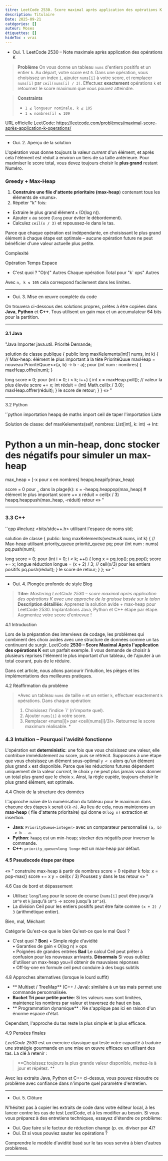 ```yaml
---
titre: LeetCode 2530. Score maximal après application des opérations K - Oui.
description: Titulaire
Date: 2025-09-21
catégories: []
auteur: Moses
étiquettes: []
hideToc : vrai
---
```

- Oui. 1. LeetCode 2530 – Note maximale après application des opérations K

> **Problème**
> On vous donne un tableau `nums` d'entiers positifs et un entier `k`.
> Au départ, votre score est `0`. Dans une opération, vous choisissez un index `i`,
> ajouter `nums[i]` à votre score, et remplacer `nums[i]` par `ceil(nums[i] / 3)`.
> Effectuez **exactement** opérations `k` et retournez le score maximum que vous pouvez atteindre.

> **Constraints**
> * `1 ≤ longueur nominale, k ≤ 105`
> * `1 ≤ nombres[i] ≤ 109`

URL officielle LeetCode: <https://leetcode.com/problèmes/maximal-score-après-application-k-operations/>

---

- Oui. 2. Aperçu de la solution

L'opération vous donne toujours la valeur *current* d'un élément, et après cela
l'élément est réduit à environ un tiers de sa taille antérieure.
Pour maximiser le score total, vous devez toujours choisir le **plus grand** restant
Numéro.

### Greedy + Max-Heap

1. **Construire une file d'attente prioritaire (max-heap**) contenant tous les éléments de «nums».
2. Répéter "k" fois:
* Extraire le plus grand élément `x` (O(log n)).
* Ajouter `x` au score (`long` pour éviter le débordement).
* Calculez `ceil(x / 3)` et repoussez-le dans le tas.

Parce que chaque opération est indépendante, en choisissant le plus grand élément à chaque
étape est optimale – aucune opération future ne peut bénéficier d'une valeur actuelle plus petite.

Complexité

Opération Temps Espace
- C'est quoi ?
"O(n)" Autres
Chaque opération
Total pour "k` ops" Autres

Avec `n, k ≤ 105` cela correspond facilement dans les limites.

---

- Oui. 3. Mise en œuvre complète du code

On trouvera ci-dessous des solutions propres, prêtes à être copiées dans **Java**, **Python** et **C++**.
Tous utilisent un gain max et un accumulateur 64 bits pour la partition.

---

#### 3.1 Java

"Java
Importer java.util. Priorité Demande;

solution de classe publique {
public long maxKelements(int[] nums, int k) {
// Max-heap: élément le plus important à la tête
PrioritéQuue<entier> maxHeap = nouveau PrioritéQuue<>(a, b) -> b - a);
pour (int num : nombres) {
maxHeap.offre(num);
}

long score = 0;
pour (int i = 0; i < k; i++) {
int x = maxHeap.poll(); // valeur la plus élevée
score += x;
int réduit = (int) Math.ceil(x / 3.0);
maxHeap.offrer(réduit);
}
le score de retour;
}
}
«» "

---

3.2 Python

'`python
importation heapq
de maths import ceil
de taper l'importation Liste

Solution de classe:
def maxKelements(self, nombres: List[int], k: int) -> Int:
# Python a un min-heap, donc stocker des négatifs pour simuler un max-heap
max_heap = [-x pour x en nombres]
heapq.heapify(max_heap)

score = 0
pour _ dans la plage(k):
x = -heapq.heappop(max_heap) # élément le plus important
score += x
réduit = ceil(x / 3)
heapq.heappush(max_heap, -réduit)
retour
«» "

---

### 3.3 C++

'`cpp
#incluez <bits/stdc++.h>
utilisant l'espace de noms std;

solution de classe {
public:
long maxKelements(vecteur<int>& nums, int k) {
// Max-heap utilisant priority_queue
priorité_queue <long long> pq;
pour (int num : nums) pq.push(num);

long score = 0;
pour (int i = 0; i < k; ++i) {
long x = pq.top(); pq.pop();
score += x;
longue réduction longue = (x + 2) / 3; // ceil(x/3) pour les entiers positifs
pq.push(réduit);
}
le score de retour;
}
};
«» "

---

- Oui. 4. Plongée profonde de style Blog

> **Titre**: *Mastering LeetCode 2530 – score maximal après application des opérations K avec une approche de la graisse basée sur le talon*
> **Description détaillée**: Apprenez la solution avide + max-heap pour LeetCode 2530. Implantations Java, Python et C++ étape par étape. Augmentez votre score d'entrevue !

4.1 Introduction

Lors de la préparation des interviews de codage, les problèmes qui combinent des choix avides avec une structure de données comme un tas continuent de surgir.
LeetCode **2530 – Score Maximal Après l'application des opérations K** est un parfait exemple.
Il vous demande de choisir à plusieurs reprises l'élément le plus important d'un tableau, de l'ajouter à un total courant, puis de le réduire.

Dans cet article, nous allons parcourir l'intuition, les pièges et les implémentations des meilleures pratiques.

4.2 Réaffirmation du problème

> *Avec un tableau `nums` de taille `n` et un entier `k`, effectuer exactement `k` opérations.
> Dans chaque opération:
> 1. Choisissez l'indice `i' (n'importe quel).
> 2. Ajouter `nums[i]` à votre score.
> 3. Remplacer «nums[i]» par «ceil(nums[i]/3)».
> Retournez le score maximum réalisable. *

### 4.3 Intuition – Pourquoi l'avidité fonctionne

L'opération est **deterministic**: une fois que vous choisissez une valeur, elle contribue immédiatement au score, puis se rétrécit.
Supposons à une étape que vous choisissez un élément sous-optimal `y < x` alors qu'un élément plus grand `x` est disponible.
Parce que les réductions futures dépendent uniquement de la valeur *current*, le choix `y` ne peut plus jamais vous donner un total plus grand que le choix `x`.
Ainsi, la règle cupide, toujours choisir le plus grand élément, est optimale.

4.4 Choix de la structure des données

L'approche naïve de la numérisation du tableau pour le maximum dans chacune des étapes `k` serait `O(k·n)`.
Au lieu de cela, nous maintenons un **max-heap** ( file d'attente prioritaire) qui donne `O(log n)` extraction et insertion.

- **Java**: `PriorityQueue<integer>` avec un comparateur personnalisé `(a, b) -> b - a`.
- **Python**: `heapq` est un min-heap; stocker des négatifs pour inverser la commande.
- **C++**: `priority_queue<long long>` est un max-heap par défaut.

#### 4.5 Pseudocode étape par étape

«» "
construire max-heap à partir de nombres
score = 0
répéter k fois:
x = pop-max()
score += x
y = ceil(x / 3)
Poussez y dans le tas
retour
«» "

4.6 Cas de bord et dépassement

- Utilisez `long`/`long` pour le score de course (`nums[i]` peut être jusqu'à `10^9` et `k` jusqu'à `10^5` → score jusqu'à `10^14`).
- La division Ceil pour les entiers positifs peut être faite comme `(x + 2) / 3` (arithmétique entier).

Bien, mal, Méchant

Catégorie Qu'est-ce que le bien Qu'est-ce que le mal Quoi ?
- C'est quoi ?
**Bon**) • Simple règle d'avidité<br>• Garanties de gain « O(log n) » ops<br>• Poignées de grandes entrées
**Bad** Le calcul Ceil peut prêter à confusion pour les nouveaux arrivants.
**Désormais** Si vous oubliez d'utiliser un max-heap you=ll obtenir de mauvaises réponses<br>• Off‐by‐one en formule ceil peut conduire à des bugs subtils

4.8 Approches alternatives (lorsque le lourd suffit)

- ** Multiset / TreeMap** (C++ / Java): similaire à un tas mais permet une commande personnalisée.
- **Bucket Tri pour petite portée**: Si les valeurs `nums` sont limitées, maintenez les nombres par valeur et traversez de haut en bas.
- ** Programmation dynamique** : Ne s'applique pas ici en raison d'un énorme espace d'état.

Cependant, l'approche du tas reste la plus simple et la plus efficace.

4.9 Pensées finales

*LeetCode 2530* est un exercice classique qui teste votre capacité à traduire une stratégie gourmande en une mise en œuvre efficace en utilisant des tas.
La clé à retenir :

> **Choisissez toujours la plus grande valeur disponible, mettez-la à jour et répétez. **

Avec les extraits Java, Python et C++ ci-dessus, vous pouvez résoudre ce problème avec confiance dans n'importe quel paramètre d'entretien.

---

- Oui. 5. Clôture

N'hésitez pas à copier les extraits de code dans votre éditeur local, à les lancer contre les cas de test LeetCode, et à les modifier au besoin.
Si vous vous préparez à des entretiens techniques, essayez d'étendre ce problème:

- Oui. Que faire si le facteur de réduction change (p. ex. diviser par 4)?
- Oui. Et si vous pouviez sauter les opérations ?

Comprendre le modèle d'avidité basé sur le tas vous servira à bien d'autres problèmes.

---